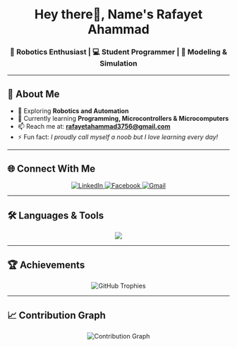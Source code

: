 <!-- Profile Header -->
<h1 align="center">Hey there👋, Name's Rafayet Ahammad</h1>
<h3 align="center">🤖 Robotics Enthusiast | 💻 Student Programmer | 🔧 Modeling & Simulation</h3>

---

## 🌟 About Me
- 🔭 Exploring **Robotics and Automation**  
- 🌱 Currently learning **Programming, Microcontrollers & Microcomputers**  
- 📫 Reach me at: **rafayetahammad3756@gmail.com**  
- ⚡ Fun fact: *I proudly call myself a noob but I love learning every day!*  

---

## 🌐 Connect With Me
<p align="center">
  <a href="https://www.linkedin.com/in/rafayet-ahammad-8292b1285" target="_blank">
    <img src="https://img.shields.io/badge/LinkedIn-0A66C2?style=for-the-badge&logo=linkedin&logoColor=white" alt="LinkedIn"/>
  </a>
  <a href="https://www.facebook.com/rafayet.ahammad" target="_blank">
    <img src="https://img.shields.io/badge/Facebook-1877F2?style=for-the-badge&logo=facebook&logoColor=white" alt="Facebook"/>
  </a>
  <a href="mailto:rafayetahammad3756@gmail.com" target="_blank">
    <img src="https://img.shields.io/badge/Gmail-D14836?style=for-the-badge&logo=gmail&logoColor=white" alt="Gmail"/>
  </a>
</p>

---

## 🛠️ Languages & Tools
<p align="center">
  <img src="https://skillicons.dev/icons?i=arduino,c,cpp,css,git,html,linux,matlab,vscode" />
</p>

---

## 🏆 Achievements
<p align="center">
  <img src="https://github-profile-trophy.vercel.app/?username=carbolicacid&theme=onestar&row=1&no-frame=true&margin-w=10" alt="GitHub Trophies"/>
</p>

---

## 📈 Contribution Graph
<p align="center">
  <img src="https://github-readme-activity-graph.vercel.app/graph?username=carbolicacid&theme=react-dark&hide_border=true" alt="Contribution Graph"/>
</p>
